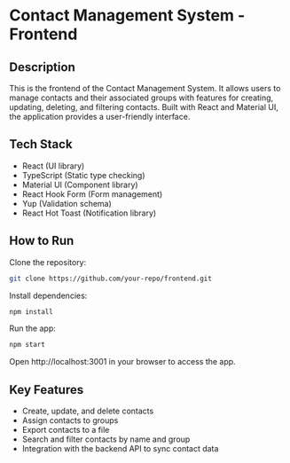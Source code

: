 # Contact Management System - Frontend

## Description 
This is the frontend of the Contact Management System. It allows users to manage contacts and their associated groups with features for creating, updating, deleting, and filtering contacts. Built with React and Material UI, the application provides a user-friendly interface.

## Tech Stack
* React (UI library)
* TypeScript (Static type checking)
* Material UI (Component library)
* React Hook Form (Form management)
* Yup (Validation schema)
* React Hot Toast (Notification library)

## How to Run

Clone the repository: 
```bash 
git clone https://github.com/your-repo/frontend.git 
```

Install dependencies: 
```bash 
npm install 
```

Run the app: 
```bash 
npm start 
```

Open http://localhost:3001 in your browser to access the app.

## Key Features

* Create, update, and delete contacts
* Assign contacts to groups
* Export contacts to a file
* Search and filter contacts by name and group
* Integration with the backend API to sync contact data